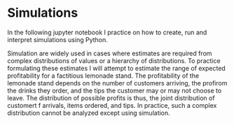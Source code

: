 # Simulations
In the following jupyter notebook I practice on how to create, run and interpret simulations using Python.

Simulation are widely used in cases where estimates are required from complex distributions of values or a hierarchy of distributions. 
To practice formulating these estimates I will attempt to estimate the range of expected profitability for a factitious lemonade stand.
The profitability of the lemonade stand depends on the number of customers arriving, the profirom the drinks they order, 
and the tips the customer may or may not choose to leave. 
The distribution of possible profits is thus, the joint distribution of customert f arrivals, items ordered, and tips. 
In practice, such a complex distribution cannot be analyzed except using simulation.
